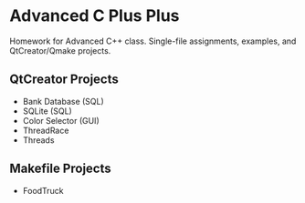 # Advanced C Plus Plus

Homework for Advanced C++ class. Single-file assignments, examples, and QtCreator/Qmake projects.

## QtCreator Projects

* Bank Database (SQL)
* SQLite (SQL)
* Color Selector (GUI)
* ThreadRace
* Threads

## Makefile Projects

* FoodTruck

